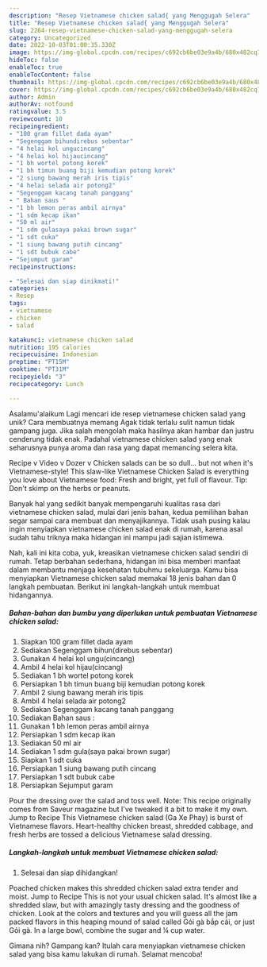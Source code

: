 ```yaml
---
description: "Resep Vietnamese chicken salad{ yang Menggugah Selera"
title: "Resep Vietnamese chicken salad{ yang Menggugah Selera"
slug: 2264-resep-vietnamese-chicken-salad-yang-menggugah-selera
category: Uncategorized
date: 2022-10-03T01:00:35.330Z
image: https://img-global.cpcdn.com/recipes/c692cb6be03e9a4b/680x482cq70/vietnamese-chicken-salad-foto-resep-utama.jpg
hideToc: false
enableToc: true
enableTocContent: false
thumbnail: https://img-global.cpcdn.com/recipes/c692cb6be03e9a4b/680x482cq70/vietnamese-chicken-salad-foto-resep-utama.jpg
cover: https://img-global.cpcdn.com/recipes/c692cb6be03e9a4b/680x482cq70/vietnamese-chicken-salad-foto-resep-utama.jpg
author: Admin
authorAv: notfound
ratingvalue: 3.5
reviewcount: 10
recipeingredient:
- "100 gram fillet dada ayam"
- "Segenggam bihundirebus sebentar"
- "4 helai kol ungucincang"
- "4 helai kol hijaucincang"
- "1 bh wortel potong korek"
- "1 bh timun buang biji kemudian potong korek"
- "2 siung bawang merah iris tipis"
- "4 helai selada air potong2"
- "Segenggam kacang tanah panggang"
- " Bahan saus "
- "1 bh lemon peras ambil airnya"
- "1 sdm kecap ikan"
- "50 ml air"
- "1 sdm gulasaya pakai brown sugar"
- "1 sdt cuka"
- "1 siung bawang putih cincang"
- "1 sdt bubuk cabe"
- "Sejumput garam"
recipeinstructions:

- "Selesai dan siap dinikmati!"
categories:
- Resep
tags:
- vietnamese
- chicken
- salad

katakunci: vietnamese chicken salad 
nutrition: 195 calories
recipecuisine: Indonesian
preptime: "PT15M"
cooktime: "PT31M"
recipeyield: "3"
recipecategory: Lunch

---
```



Asalamu'alaikum Lagi mencari ide resep vietnamese chicken salad yang unik? Cara membuatnya memang Agak tidak terlalu sulit namun tidak gampang juga. Jika salah mengolah maka hasilnya akan hambar dan justru cenderung tidak enak. Padahal vietnamese chicken salad yang enak seharusnya punya aroma dan rasa yang dapat memancing selera kita.


Recipe v Video v Dozer v Chicken salads can be so dull… but not when it&#39;s Vietnamese-style! This slaw-like Vietnamese Chicken Salad is everything you love about Vietnamese food: Fresh and bright, yet full of flavour. Tip: Don&#39;t skimp on the herbs or peanuts.

Banyak hal yang sedikit banyak mempengaruhi kualitas rasa dari vietnamese chicken salad, mulai dari jenis bahan, kedua pemilihan bahan segar sampai cara membuat dan menyajikannya. Tidak usah pusing kalau ingin menyiapkan vietnamese chicken salad enak di rumah, karena asal sudah tahu triknya maka hidangan ini mampu jadi sajian istimewa.


Nah, kali ini kita coba, yuk, kreasikan vietnamese chicken salad sendiri di rumah. Tetap berbahan sederhana, hidangan ini bisa memberi manfaat dalam membantu menjaga kesehatan tubuhmu sekeluarga. Kamu bisa menyiapkan Vietnamese chicken salad memakai 18 jenis bahan dan 0 langkah pembuatan. Berikut ini langkah-langkah untuk membuat hidangannya.

<!--inarticleads1-->

##### Bahan-bahan dan bumbu yang diperlukan untuk pembuatan Vietnamese chicken salad:

1. Siapkan 100 gram fillet dada ayam
1. Sediakan Segenggam bihun(direbus sebentar)
1. Gunakan 4 helai kol ungu(cincang)
1. Ambil 4 helai kol hijau(cincang)
1. Sediakan 1 bh wortel potong korek
1. Persiapkan 1 bh timun buang biji kemudian potong korek
1. Ambil 2 siung bawang merah iris tipis
1. Ambil 4 helai selada air potong2
1. Sediakan Segenggam kacang tanah panggang
1. Sediakan  Bahan saus :
1. Gunakan 1 bh lemon peras ambil airnya
1. Persiapkan 1 sdm kecap ikan
1. Sediakan 50 ml air
1. Sediakan 1 sdm gula(saya pakai brown sugar)
1. Siapkan 1 sdt cuka
1. Persiapkan 1 siung bawang putih cincang
1. Persiapkan 1 sdt bubuk cabe
1. Persiapkan Sejumput garam


Pour the dressing over the salad and toss well. Note: This recipe originally comes from Saveur magazine but I&#39;ve tweaked it a bit to make it my own. Jump to Recipe This Vietnamese chicken salad (Ga Xe Phay) is burst of Vietnamese flavors. Heart-healthy chicken breast, shredded cabbage, and fresh herbs are tossed a delicious Vietnamese salad dressing. 

<!--inarticleads2-->

##### Langkah-langkah untuk membuat Vietnamese chicken salad:


1. Selesai dan siap dihidangkan!

Poached chicken makes this shredded chicken salad extra tender and moist. Jump to Recipe This is not your usual chicken salad. It&#39;s almost like a shredded slaw, but with amazingly tasty dressing and the goodness of chicken. Look at the colors and textures and you will guess all the jam packed flavors in this heaping mound of salad called Gỏi gà bắp cải, or just Gỏi gà. In a large bowl, combine the sugar and ¼ cup water. 

Gimana nih? Gampang kan? Itulah cara menyiapkan vietnamese chicken salad yang bisa kamu lakukan di rumah. Selamat mencoba!
